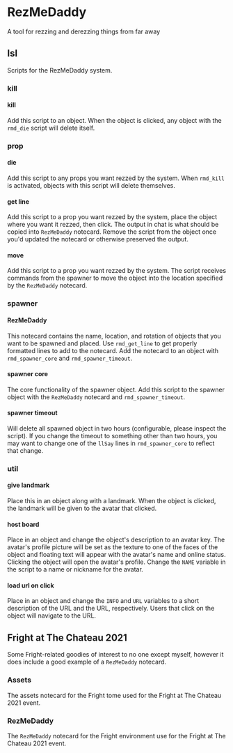 # RezMeDaddy
A tool for rezzing and derezzing things from far away

## lsl
Scripts for the RezMeDaddy system.

### kill

#### kill
Add this script to an object. When the object is clicked, any object with the `rmd_die` script will delete itself.

### prop

#### die
Add this script to any props you want rezzed by the system. When `rmd_kill` is activated, objects with this script will delete themselves.

#### get line
Add this script to a prop you want rezzed by the system, place the object where you want it rezzed, then click. The output in chat is what should be copied into `RezMeDaddy` notecard. Remove the script from the object once you'd updated the notecard or otherwise preserved the output.

#### move
Add this script to a prop you want rezzed by the system. The script receives commands from the spawner to move the object into the location specified by the `RezMeDaddy` notecard.

### spawner

#### RezMeDaddy
This notecard contains the name, location, and rotation of objects that you want to be spawned and placed. Use `rmd_get_line` to get properly formatted lines to add to the notecard. Add the notecard to an object with `rmd_spawner_core` and `rmd_spawner_timeout`.

#### spawner core
The core functionality of the spawner object. Add this script to the spawner object with the `RezMeDaddy` notecard and `rmd_spawner_timeout`.

#### spawner timeout
Will delete all spawned object in two hours (configurable, please inspect the script). If you change the timeout to something other than two hours, you may want to change one of the `llSay` lines in `rmd_spawner_core` to reflect that change.

### util

#### give landmark
Place this in an object along with a landmark. When the object is clicked, the landmark will be given to the avatar that clicked.

#### host board
Place in an object and change the object's description to an avatar key. The avatar's profile picture will be set as the texture to one of the faces of the object and floating text will appear with the avatar's name and online status. Clicking the object will open the avatar's profile. Change the `NAME` variable in the script to a name or nickname for the avatar.

#### load url on click
Place in an object and change the `INFO` and `URL` variables to a short description of the URL and the URL, respectively. Users that click on the object will navigate to the URL.

## Fright at The Chateau 2021
Some Fright-related goodies of interest to no one except myself, however it does include a good example of a `RezMeDaddy` notecard.

### Assets
The assets notecard for the Fright tome used for the Fright at The Chateau 2021 event.

### RezMeDaddy
The `RezMeDaddy` notecard for the Fright environment use for the Fright at The Chateau 2021 event.